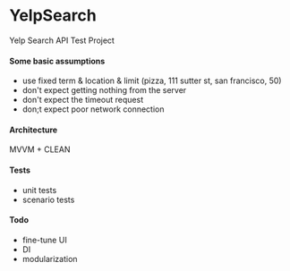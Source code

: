 # YelpSearch
Yelp Search API Test Project

#### Some basic assumptions
- use fixed term & location & limit (pizza, 111 sutter st, san francisco, 50)
- don't expect getting nothing from the server 
- don't expect the timeout request 
- don;t expect poor network connection 

#### Architecture 
MVVM + CLEAN 

#### Tests
- unit tests 
- scenario tests 

#### Todo 
- fine-tune UI
- DI 
- modularization


